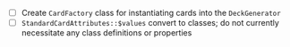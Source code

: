 - [ ] Create `CardFactory` class for instantiating cards into the `DeckGenerator`
- [ ] `StandardCardAttributes::$values` convert to classes; do not currently necessitate any class definitions or properties
